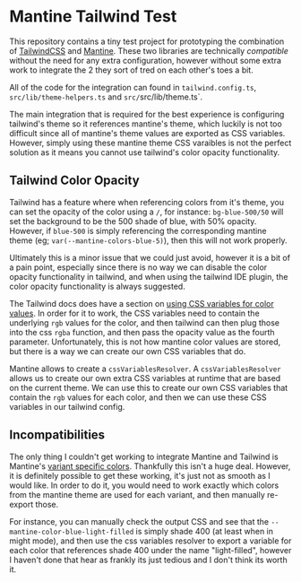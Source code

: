 # Mantine Tailwind Test

This repository contains a tiny test project for prototyping the combination of [TailwindCSS](https://tailwindcss.com/) and [Mantine](https://mantine.dev/). These two libraries are technically _compatible_ without the need for any extra configuration, however without some extra work to integrate the 2 they sort of tred on each other's toes a bit.

All of the code for the integration can found in `tailwind.config.ts`, `src/lib/theme-helpers.ts` and `src/`src/lib/theme.ts`.

The main integration that is required for the best experience is configuring tailwind's theme so it references mantine's theme, which luckily is not too difficult since all of mantine's theme values are exported as CSS variables. However, simply using these mantine theme CSS varaibles is not the perfect solution as it means you cannot use tailwind's color opacity functionality.

## Tailwind Color Opacity

Tailwind has a feature where when referencing colors from it's theme, you can set the opacity of the color using a `/`, for instance: `bg-blue-500/50` will set the background to be the 500 shade of blue, with 50% opacity. However, if `blue-500` is simply referencing the corresponding mantine theme (eg; `var(--mantine-colors-blue-5)`), then this will not work properly.

Ultimately this is a minor issue that we could just avoid, however it is a bit of a pain point, especially since there is no way we can disable the color opacity functionality in tailwind, and when using the tailwind IDE plugin, the color opacity functionality is always suggested.

The Tailwind docs does have a section on [using CSS variables for color values](https://tailwindcss.com/docs/customizing-colors#using-css-variables). In order for it to work, the CSS variables need to contain the underlying `rgb` values for the color, and then tailwind can then plug those into the css `rgba` function, and then pass the opacity value as the fourth parameter. Unfortunately, this is not how mantine color values are stored, but there is a way we can create our own CSS variables that do.

Mantine allows to create a `cssVariablesResolver`. A `cssVariablesResolver` allows us to create our own extra CSS variables at runtime that are based on the current theme. We can use this to create our own CSS variables that contain the `rgb` values for each color, and then we can use these CSS variables in our tailwind config.

## Incompatibilities

The only thing I couldn't get working to integrate Mantine and Tailwind is Mantine's [variant specific colors](https://mantine.dev/styles/css-variables/#variant-specific-colors). Thankfully this isn't a huge deal. However, it is definitely possible to get these working, it's just not as smooth as I would like. In order to do it, you would need to work exactly which colors from the mantine theme are used for each variant, and then manually re-export those.

For instance, you can manually check the output CSS and see that the `--mantine-color-blue-light-filled` is simply shade 400 (at least when in might mode), and then use the css variables resolver to export a variable for each color that references shade 400 under the name "light-filled", however I haven't done that hear as frankly its just tedious and I don't think its worth it.
